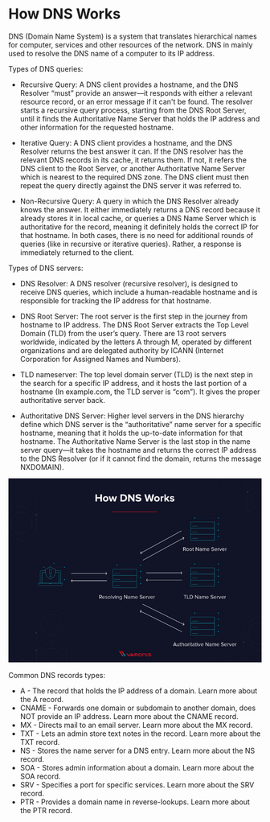 # How DNS Works
DNS (Domain Name System) is a system that translates hierarchical names for computer, services and other resources of the network. DNS in mainly used to resolve the DNS name of a computer to its IP address.

Types of DNS queries:
* Recursive Query: A DNS client provides a hostname, and the DNS Resolver “must” provide an answer—it responds with either a relevant resource record, or an error message if it can't be found. The resolver starts a recursive query process, starting from the DNS Root Server, until it finds the Authoritative Name Server that holds the IP address and other information for the requested hostname.

* Iterative Query: A DNS client provides a hostname, and the DNS Resolver returns the best answer it can. If the DNS resolver has the relevant DNS records in its cache, it returns them. If not, it refers the DNS client to the Root Server, or another Authoritative Name Server which is nearest to the required DNS zone. The DNS client must then repeat the query directly against the DNS server it was referred to.

* Non-Recursive Query: A query in which the DNS Resolver already knows the answer. It either immediately returns a DNS record because it already stores it in local cache, or queries a DNS Name Server which is authoritative for the record, meaning it definitely holds the correct IP for that hostname. In both cases, there is no need for additional rounds of queries (like in recursive or iterative queries). Rather, a response is immediately returned to the client.

Types of DNS servers:
* DNS Resolver: A DNS resolver (recursive resolver), is designed to receive DNS queries, which include a human-readable hostname and is responsible for tracking the IP address for that hostname.

* DNS Root Server: The root server is the first step in the journey from hostname to IP address. The DNS Root Server extracts the Top Level Domain (TLD) from the user’s query. There are 13 root servers worldwide, indicated by the letters A through M, operated by different organizations and are delegated authority by ICANN (Internet Corporation for Assigned Names and Numbers).

* TLD nameserver: The top level domain server (TLD) is the next step in the search for a specific IP address, and it hosts the last portion of a hostname (In example.com, the TLD server is “com”). It gives the proper authoritative server back.

* Authoritative DNS Server: Higher level servers in the DNS hierarchy define which DNS server is the “authoritative” name server for a specific hostname, meaning that it holds the up-to-date information for that hostname. The Authoritative Name Server is the last stop in the name server query—it takes the hostname and returns the correct IP address to the DNS Resolver (or if it cannot find the domain, returns the message NXDOMAIN).

![KDC](../../00%20Extra/screens/dns.png)

Common DNS records types:
* A - The record that holds the IP address of a domain. Learn more about the A record.
* CNAME - Forwards one domain or subdomain to another domain, does NOT provide an IP address. Learn more about the CNAME record.
* MX - Directs mail to an email server. Learn more about the MX record.
* TXT - Lets an admin store text notes in the record. Learn more about the TXT record.
* NS - Stores the name server for a DNS entry. Learn more about the NS record.
* SOA - Stores admin information about a domain. Learn more about the SOA record.
* SRV - Specifies a port for specific services. Learn more about the SRV record.
* PTR - Provides a domain name in reverse-lookups. Learn more about the PTR record.